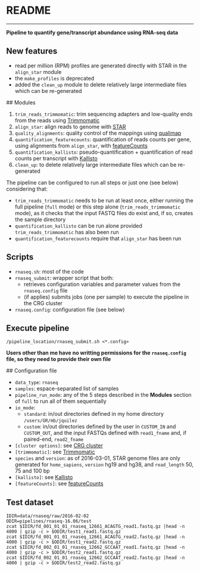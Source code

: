 # README
---------------------------------------------------------------------------------------------------

**Pipeline to quantify gene/transcript abundance using RNA-seq data**


## New features
- read per million (RPM) profiles are generated directly with STAR in the `align_star` module
- the `make_profiles` is deprecated
- added the `clean_up` module to delete relatively large intermediate files which can be re-generated


## Modules

1. `trim_reads_trimmomatic`: trim sequencing adapters and low-quality ends from the reads using [Trimmomatic](http://www.usadellab.org/cms/?page=trimmomatic)
2. `align_star`: align reads to genome with [STAR](https://github.com/alexdobin/STAR)
3. `quality_alignments`: quality control of the mappings using [qualimap](http://qualimap.bioinfo.cipf.es/)
4. `quantification_featurecounts`: quantification of reads counts per gene, using alignments from `align_star`, with [featureCounts](http://bioinf.wehi.edu.au/featureCounts/)
5. `quantification_kallisto`: pseudo-quantification + quantification of read counts per transcript with [Kallisto](http://pachterlab.github.io/kallisto/)
6. `clean_up`: to delete relatively large intermediate files which can be re-generated

The pipeline can be configured to run all steps or just one (see below) considering that:
- `trim_reads_trimmomatic` needs to be run at least once, either running the full pipeline (`full` mode) or this step alone (`trim_reads_trimmomatic` mode), as it checks that the input FASTQ files do exist and, if so, creates the sample directory
- `quantification_kallisto` can be run alone provided `trim_reads_trimmomatic` has also been run
- `quantification_featurecounts` require that `align_star` has been run


## Scripts

- `rnaseq.sh`: most of the code
- `rnaseq_submit`: wrapper script that both:
	- retrieves configuration variables and parameter values from the `rnaseq.config` file
	- (if applies) submits jobs (one per sample) to execute the pipeline in the CRG cluster
- `rnaseq.config`: configuration file (see below)


## Execute pipeline

```
/pipeline_location/rnaseq_submit.sh <*.config>
```

**Users other than me have no writting permissions for the `rnaseq.config` file, so they need to provide their own file**


## Configuration file

- `data_type`: `rnaseq`
- `samples`: espace-separated list of samples
- `pipeline_run_mode`: any of the 5 steps described in the **Modules** section of `full` to run all of them sequentially
- `io_mode`:
	- `standard`: in/out directories defined in my home directory `/users/GR/mb/jquilez`
	- `custom`:	in/out directories defined by the user in `CUSTOM_IN` and `CUSTOM_OUT`, and the input FASTQs defined with `read1_fname` and, if paired-end, `read2_fname`
- `[cluster options]`: see [CRG cluster](http://www.linux.crg.es/index.php/Main_Page)
- `[trimmomatic]`: see [Trimmomatic](http://www.usadellab.org/cms/?page=trimmomatic)
- `species` and `version`: as of 2016-03-01, STAR genome files are only generated for `homo_sapiens`, `version` hg19 and hg38, and `read_length` 50, 75 and 100 bp
- `[kallisto]`: see [Kallisto](http://pachterlab.github.io/kallisto/)
- `[featureCounts]`: see [featureCounts](http://bioinf.wehi.edu.au/featureCounts/)


## Test dataset

```
IDIR=data/rnaseq/raw/2016-02-02
ODIR=pipelines/rnaseq-16.06/test
zcat $IDIR/fd_001_01_01_rnaseq_12661_ACAGTG_read1.fastq.gz |head -n 4000 | gzip -c > $ODIR/test1_read1.fastq.gz
zcat $IDIR/fd_001_01_01_rnaseq_12661_ACAGTG_read2.fastq.gz |head -n 4000 | gzip -c > $ODIR/test1_read2.fastq.gz
zcat $IDIR/fd_002_01_01_rnaseq_12662_GCCAAT_read1.fastq.gz |head -n 4000 | gzip -c > $ODIR/test2_read1.fastq.gz
zcat $IDIR/fd_002_01_01_rnaseq_12662_GCCAAT_read2.fastq.gz |head -n 4000 | gzip -c > $ODIR/test2_read2.fastq.gz
```